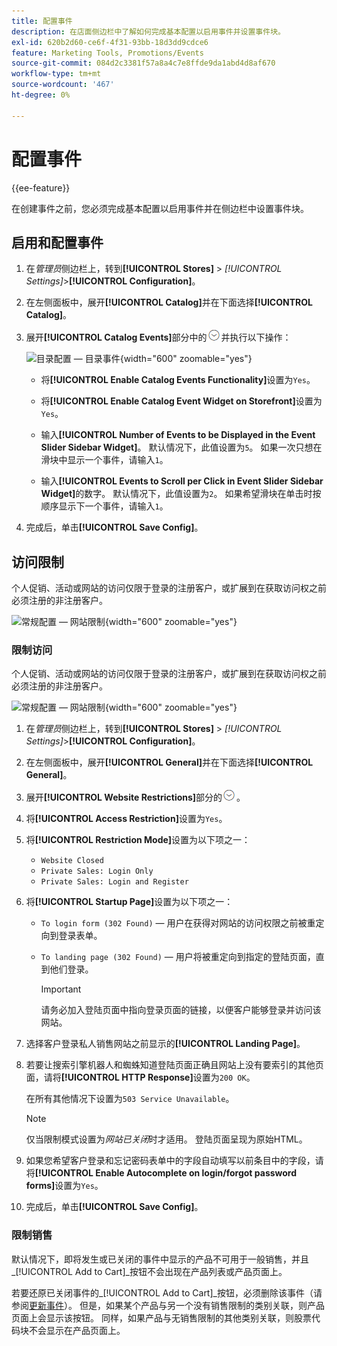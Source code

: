```yaml
---
title: 配置事件
description: 在店面侧边栏中了解如何完成基本配置以启用事件并设置事件块。
exl-id: 620b2d60-ce6f-4f31-93bb-18d3dd9cdce6
feature: Marketing Tools, Promotions/Events
source-git-commit: 084d2c3381f57a8a4c7e8ffde9da1abd4d8af670
workflow-type: tm+mt
source-wordcount: '467'
ht-degree: 0%

---
```


# 配置事件

{{ee-feature}}

在创建事件之前，您必须完成基本配置以启用事件并在侧边栏中设置事件块。

## 启用和配置事件

1. 在&#x200B;_管理员_&#x200B;侧边栏上，转到&#x200B;**[!UICONTROL Stores]** > _[!UICONTROL Settings]_>**[!UICONTROL Configuration]**。

1. 在左侧面板中，展开&#x200B;**[!UICONTROL Catalog]**&#x200B;并在下面选择&#x200B;**[!UICONTROL Catalog]**。

1. 展开&#x200B;**[!UICONTROL Catalog Events]**&#x200B;部分中的![扩展选择器](../assets/icon-display-expand.png)并执行以下操作：

   ![目录配置 — 目录事件](../configuration-reference/catalog/assets/catalog-events.png){width="600" zoomable="yes"}

   - 将&#x200B;**[!UICONTROL Enable Catalog Events Functionality]**&#x200B;设置为`Yes`。

   - 将&#x200B;**[!UICONTROL Enable Catalog Event Widget on Storefront]**&#x200B;设置为`Yes`。

   - 输入&#x200B;**[!UICONTROL Number of Events to be Displayed in the Event Slider Sidebar Widget]**。 默认情况下，此值设置为`5`。 如果一次只想在滑块中显示一个事件，请输入`1`。

   - 输入&#x200B;**[!UICONTROL Events to Scroll per Click in Event Slider Sidebar Widget]**&#x200B;的数字。 默认情况下，此值设置为`2`。 如果希望滑块在单击时按顺序显示下一个事件，请输入`1`。

1. 完成后，单击&#x200B;**[!UICONTROL Save Config]**。

## 访问限制

个人促销、活动或网站的访问仅限于登录的注册客户，或扩展到在获取访问权之前必须注册的非注册客户。

![常规配置 — 网站限制](../configuration-reference/general/assets/general-website-restrictions.png){width="600" zoomable="yes"}

### 限制访问

个人促销、活动或网站的访问仅限于登录的注册客户，或扩展到在获取访问权之前必须注册的非注册客户。

![常规配置 — 网站限制](../configuration-reference/general/assets/general-website-restrictions.png){width="600" zoomable="yes"}

1. 在&#x200B;_管理员_&#x200B;侧边栏上，转到&#x200B;**[!UICONTROL Stores]** > _[!UICONTROL Settings]_>**[!UICONTROL Configuration]**。

1. 在左侧面板中，展开&#x200B;**[!UICONTROL General]**&#x200B;并在下面选择&#x200B;**[!UICONTROL General]**。

1. 展开&#x200B;**[!UICONTROL Website Restrictions]**&#x200B;部分的![扩展选择器](../assets/icon-display-expand.png)。

1. 将&#x200B;**[!UICONTROL Access Restriction]**&#x200B;设置为`Yes`。

1. 将&#x200B;**[!UICONTROL Restriction Mode]**&#x200B;设置为以下项之一：

   - `Website Closed`
   - `Private Sales: Login Only`
   - `Private Sales: Login and Register`

1. 将&#x200B;**[!UICONTROL Startup Page]**&#x200B;设置为以下项之一：

   - `To login form (302 Found)` — 用户在获得对网站的访问权限之前被重定向到登录表单。

   - `To landing page (302 Found)` — 用户将被重定向到指定的登陆页面，直到他们登录。

     >[!IMPORTANT]
     >
     >请务必加入登陆页面中指向登录页面的链接，以便客户能够登录并访问该网站。

1. 选择客户登录私人销售网站之前显示的&#x200B;**[!UICONTROL Landing Page]**。

1. 若要让搜索引擎机器人和蜘蛛知道登陆页面正确且网站上没有要索引的其他页面，请将&#x200B;**[!UICONTROL HTTP Response]**&#x200B;设置为`200 OK`。

   在所有其他情况下设置为`503 Service Unavailable`。

   >[!NOTE]
   >
   >仅当限制模式设置为&#x200B;_网站已关闭_&#x200B;时才适用。 登陆页面呈现为原始HTML。

1. 如果您希望客户登录和忘记密码表单中的字段自动填写以前条目中的字段，请将&#x200B;**[!UICONTROL Enable Autocomplete on login/forgot password forms]**&#x200B;设置为`Yes`。

1. 完成后，单击&#x200B;**[!UICONTROL Save Config]**。

### 限制销售

默认情况下，即将发生或已关闭的事件中显示的产品不可用于一般销售，并且&#x200B;_[!UICONTROL Add to Cart]_按钮不会出现在产品列表或产品页面上。

若要还原已关闭事件的&#x200B;_[!UICONTROL Add to Cart]_按钮，必须删除该事件（请参阅[更新事件](event-create.md#update-events)）。 但是，如果某个产品与另一个没有销售限制的类别关联，则产品页面上会显示该按钮。 同样，如果产品与无销售限制的其他类别关联，则股票代码块不会显示在产品页面上。

